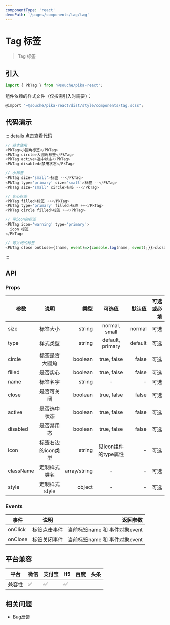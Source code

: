 ```yaml
---
componentType: 'react'
demoPath: '/pages/components/tag/tag'
---
```

# Tag 标签
> Tag 标签

## 引入
```js
import { PkTag } from '@souche/pika-react';
```
组件依赖的样式文件（仅按需引入时需要）：
```js
@import "~@souche/pika-react/dist/style/components/tag.scss";
```
## 代码演示

::: details 点击查看代码

```js
// 基本使用
<PkTag>小圆角标签</PkTag>
<PkTag circle>大圆角标签</PkTag>
<PkTag active>选中状态</PkTag>
<PkTag disabled>禁用状态</PkTag>

// 小标签
<PkTag size='small'>标签 --</PkTag>
<PkTag type='primary' size='small'>标签 --</PkTag>
<PkTag size='small' circle>标签 --</PkTag>

// 实心标签
<PkTag filled>标签 ++</PkTag>
<PkTag type='primary' filled>标签 ++</PkTag>
<PkTag circle filled>标签 ++</PkTag>

// 带icon的标签
<PkTag icon='warning' type='primary'>
  icon 标签
</PkTag>

// 可关闭的标签
<PkTag close onClose={(name, event)=>{console.log(name, event);}}>closable</PkTag>
```
:::

## API
### Props
| 参数          | 说明           | 类型   | 可选值         | 默认值 | 可选或必填 |
| ------------- |:-------------:| -----:|:-------------:| -----:| --------:|
| size          | 标签大小       | string | normal, small | normal |  可选   |
| type          | 样式类型       | string | default, primary | default |  可选   |
| circle        | 标签是否大圆角  | boolean | true, false  |   false |  可选   |
| filled        | 是否实心       | boolean | true, false  |   false |  可选   |
| name          | 标签名字       | string |       -       | - |  可选   |
| close         | 是否可关闭     | boolean | true, false  | false |  可选   |
| active        | 是否选中状态   | boolean | true, false   |  false  |  可选   |
| disabled      | 是否禁用态     | boolean | true, false   |  false  |  可选   |
| icon          | 标签右边的icon类型 | string | 见Icon组件的type属性 | - |  可选   |
| className     | 定制样式类名    | array/string |   -   | - |  可选   |
| style         | 定制样式style  | object | -      |  -  |  可选   |

### Events
| 事件          | 说明           | 返回参数             |
| ------------- |:-------------:| -------------------:|
| onClick       | 标签点击事件    | 当前标签name 和 事件对象event |
| onClose       | 标签关闭事件    | 当前标签name 和 事件对象event |

## 平台兼容

| 平台   | 微信 | 支付宝 | H5  | 百度 | 头条 |
| ------ | ---- | ------ | --- | ---- | ---- |
| 兼容性 | ✅    | ✅      | ✅   |      |      |

## 相关问题

- [Bug反馈](https://git.souche-inc.com/souhce-Taro/pika-ui/issues/new)